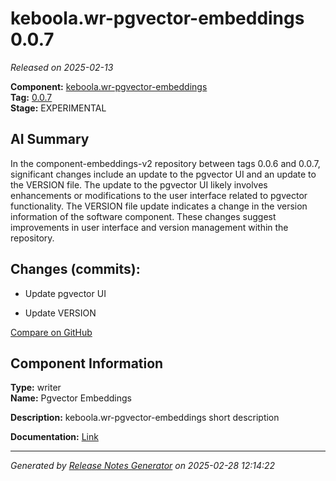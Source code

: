 # keboola.wr-pgvector-embeddings 0.0.7

_Released on 2025-02-13_

**Component:** [keboola.wr-pgvector-embeddings](https://github.com/keboola/component-embeddings-v2)  
**Tag:** [0.0.7](https://github.com/keboola/component-embeddings-v2/releases/tag/0.0.7)  
**Stage:** EXPERIMENTAL  


## AI Summary
In the component-embeddings-v2 repository between tags 0.0.6 and 0.0.7, significant changes include an update to the pgvector UI and an update to the VERSION file. The update to the pgvector UI likely involves enhancements or modifications to the user interface related to pgvector functionality. The VERSION file update indicates a change in the version information of the software component. These changes suggest improvements in user interface and version management within the repository.



## Changes (commits):


- Update pgvector UI 
  



- Update VERSION 
  



[Compare on GitHub](https://github.com/component-embeddings-v2/compare/0.0.6...0.0.7)



## Component Information
**Type:** writer  
**Name:** Pgvector Embeddings  

**Description:** keboola.wr-pgvector-embeddings short description  


**Documentation:** [Link](https://github.com/keboola/component-embeddings-v2/blob/master/README.md)  



---
_Generated by [Release Notes Generator](https://github.com/keboola/release-notes-generator) on 2025-02-28 12:14:22_ 